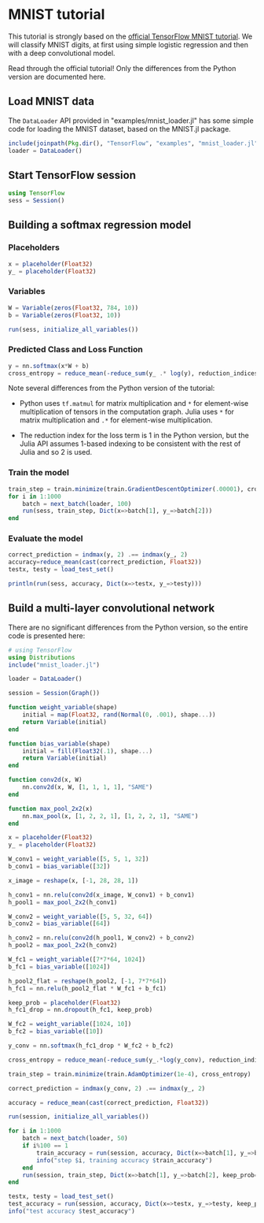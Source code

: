 # MNIST tutorial

This tutorial is strongly based on the [official TensorFlow MNIST tutorial](https://www.tensorflow.org/versions/r0.10/tutorials/mnist/pros/index.html). We will classify MNIST digits, at first using simple logistic regression and then with a deep convolutional model.

Read through the official tutorial! Only the differences from the Python version are documented here.

## Load MNIST data

The `DataLoader` API provided in "examples/mnist_loader.jl" has some simple code for loading the MNIST dataset, based on the MNIST.jl package.

```julia
include(joinpath(Pkg.dir(), "TensorFlow", "examples", "mnist_loader.jl"))
loader = DataLoader()
```

## Start TensorFlow session

```julia
using TensorFlow
sess = Session()
```

## Building a softmax regression model

### Placeholders

```julia
x = placeholder(Float32)
y_ = placeholder(Float32)
```

### Variables

```julia
W = Variable(zeros(Float32, 784, 10))
b = Variable(zeros(Float32, 10))

run(sess, initialize_all_variables())
```

### Predicted Class and Loss Function

```julia
y = nn.softmax(x*W + b)
cross_entropy = reduce_mean(-reduce_sum(y_ .* log(y), reduction_indices=[2]))
```

Note several differences from the Python version of the tutorial:

* Python uses `tf.matmul` for matrix multiplication and `*` for element-wise multiplication of tensors in the computation graph. Julia uses `*` for matrix multiplication and `.*` for element-wise multiplication.

* The reduction index for the loss term is 1 in the Python version, but the Julia API assumes 1-based indexing to be consistent with the rest of Julia and so 2 is used.

### Train the model

```julia
train_step = train.minimize(train.GradientDescentOptimizer(.00001), cross_entropy)
for i in 1:1000
    batch = next_batch(loader, 100)
    run(sess, train_step, Dict(x=>batch[1], y_=>batch[2]))
end
```

### Evaluate the model

```julia
correct_prediction = indmax(y, 2) .== indmax(y_, 2)
accuracy=reduce_mean(cast(correct_prediction, Float32))
testx, testy = load_test_set()

println(run(sess, accuracy, Dict(x=>testx, y_=>testy)))
```

## Build a multi-layer convolutional network

There are no significant differences from the Python version, so the entire code is presented here:

```julia
# using TensorFlow
using Distributions
include("mnist_loader.jl")

loader = DataLoader()

session = Session(Graph())

function weight_variable(shape)
    initial = map(Float32, rand(Normal(0, .001), shape...))
    return Variable(initial)
end

function bias_variable(shape)
    initial = fill(Float32(.1), shape...)
    return Variable(initial)
end

function conv2d(x, W)
    nn.conv2d(x, W, [1, 1, 1, 1], "SAME")
end

function max_pool_2x2(x)
    nn.max_pool(x, [1, 2, 2, 1], [1, 2, 2, 1], "SAME")
end

x = placeholder(Float32)
y_ = placeholder(Float32)

W_conv1 = weight_variable([5, 5, 1, 32])
b_conv1 = bias_variable([32])

x_image = reshape(x, [-1, 28, 28, 1])

h_conv1 = nn.relu(conv2d(x_image, W_conv1) + b_conv1)
h_pool1 = max_pool_2x2(h_conv1)

W_conv2 = weight_variable([5, 5, 32, 64])
b_conv2 = bias_variable([64])

h_conv2 = nn.relu(conv2d(h_pool1, W_conv2) + b_conv2)
h_pool2 = max_pool_2x2(h_conv2)

W_fc1 = weight_variable([7*7*64, 1024])
b_fc1 = bias_variable([1024])

h_pool2_flat = reshape(h_pool2, [-1, 7*7*64])
h_fc1 = nn.relu(h_pool2_flat * W_fc1 + b_fc1)

keep_prob = placeholder(Float32)
h_fc1_drop = nn.dropout(h_fc1, keep_prob)

W_fc2 = weight_variable([1024, 10])
b_fc2 = bias_variable([10])

y_conv = nn.softmax(h_fc1_drop * W_fc2 + b_fc2)

cross_entropy = reduce_mean(-reduce_sum(y_.*log(y_conv), reduction_indices=[2]))

train_step = train.minimize(train.AdamOptimizer(1e-4), cross_entropy)

correct_prediction = indmax(y_conv, 2) .== indmax(y_, 2)

accuracy = reduce_mean(cast(correct_prediction, Float32))

run(session, initialize_all_variables())

for i in 1:1000
    batch = next_batch(loader, 50)
    if i%100 == 1
        train_accuracy = run(session, accuracy, Dict(x=>batch[1], y_=>batch[2], keep_prob=>1.0))
        info("step $i, training accuracy $train_accuracy")
    end
    run(session, train_step, Dict(x=>batch[1], y_=>batch[2], keep_prob=>.5))
end

testx, testy = load_test_set()
test_accuracy = run(session, accuracy, Dict(x=>testx, y_=>testy, keep_prob=>1.0))
info("test accuracy $test_accuracy")
```
